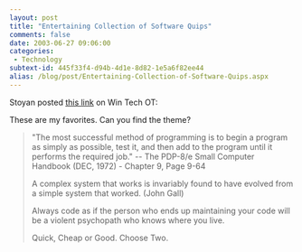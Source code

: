 ```yaml
---
layout: post
title: "Entertaining Collection of Software Quips"
comments: false
date: 2003-06-27 09:06:00
categories:
 - Technology
subtext-id: 445f33f4-d94b-4d1e-8d82-1e5a6f82ee44
alias: /blog/post/Entertaining-Collection-of-Software-Quips.aspx
---
```



Stoyan posted [this link](http://discuss.fogcreek.com/joelonsoftware/default.asp?cmd=show&ixPost=53978&ixReplies=21) on Win Tech OT:

These are my favorites. Can you find the theme?

> "The most successful method of programming is to begin a program as simply as possible, test it, and then add to the program until it performs the required job." -- The PDP-8/e Small Computer Handbook (DEC, 1972) - Chapter 9, Page 9-64
> 
> A complex system that works is invariably found to have evolved from a simple system that worked. (John Gall)
> 
> Always code as if the person who ends up maintaining your code will be a violent psychopath who knows where you live.
> 
> Quick, Cheap or Good. Choose Two.
